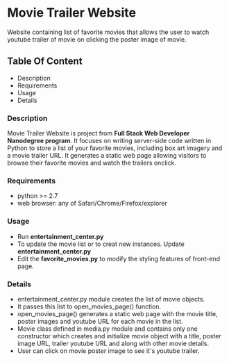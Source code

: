 # Movie Trailer Website
Website containing list of favorite movies that allows the user to watch youtube trailer of movie on clicking the poster image of movie.

## Table Of Content
* Description
* Requirements
* Usage
* Details

### Description
Movie Trailer Website is project from **Full Stack Web Developer Nanodegree program**. It focuses on writing server-side code written in Python to store a list of your favorite movies, including box art imagery and a movie trailer URL. It generates a static web page allowing visitors to browse their favorite movies and watch the trailers onclick.

### Requirements
* python >= 2.7
* web browser: any of Safari/Chrome/Firefox/explorer

### Usage
* Run **entertainment_center.py**
* To update the movie list or to creat new instances. Update **entertainment_center.py**
* Edit the **favorite_movies.py** to modify the styling features of front-end page.

### Details
* entertainment_center.py module creates the list of movie objects.
* It passes this list to open_movies_page() function.
* open_movies_page() generates a static web page with the movie title, poster images and youtube URL for each movie in the list.
* Movie class defined in media.py module and contains only one constructor which creates and initialize movie object with a title, poster image URL, trailer youtube URL and along with other movie details.
* User can click on movie poster image to see it's youtube trailer.
